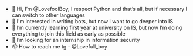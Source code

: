 - 👋 Hi, I’m @LovefoolBoy, I respect Python and that’s all, but if necessary I can switch to other languages
- 👀 I'm interested in writing bots, but now I want to go deeper into IS
- 🌱 I’m currently learning first year at university on IS, but now I’m doing everything to join this field as early as possible
- 💞️ I’m looking for an internship in information security
- 📫 How to reach me tg - @Lovefull_boy

<!---
LovefoolBoy/LovefoolBoy is a ✨ special ✨ repository because its `README.md` (this file) appears on your GitHub profile.
You can click the Preview link to take a look at your changes.
--->
